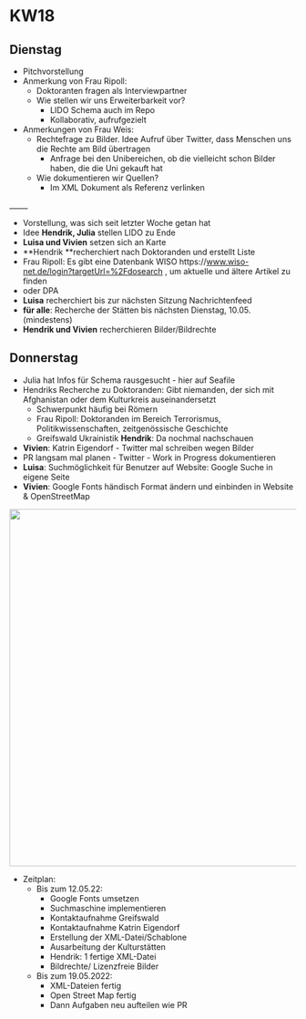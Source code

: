 # KW18

## Dienstag

* Pitchvorstellung
* Anmerkung von Frau Ripoll: 
  * Doktoranten fragen als Interviewpartner
  * Wie stellen wir uns Erweiterbarkeit vor?
    * LIDO Schema auch im Repo
    * Kollaborativ, aufrufgezielt
* Anmerkungen von Frau Weis: 
  * Rechtefrage zu Bilder. Idee Aufruf über Twitter, dass Menschen uns die Rechte am Bild übertragen
    * Anfrage bei den Unibereichen, ob die vielleicht schon Bilder haben, die die Uni gekauft hat
  * Wie dokumentieren wir Quellen? 
    * Im XML Dokument als Referenz verlinken

\_\_\_\_\_

* Vorstellung, was sich seit letzter Woche getan hat
* Idee **Hendrik, Julia** stellen LIDO zu Ende
* **Luisa und Vivien** setzen sich an Karte 
* **Hendrik **recherchiert nach Doktoranden und erstellt Liste
* Frau Ripoll: Es gibt eine Datenbank WISO https\://www.wiso-net.de/login?targetUrl=%2Fdosearch , um aktuelle und ältere Artikel zu finden
* oder DPA
* **Luisa** recherchiert bis zur nächsten Sitzung Nachrichtenfeed
* **für alle**: Recherche der Stätten bis nächsten Dienstag, 10.05. (mindestens)
* **Hendrik und Vivien** recherchieren Bilder/Bildrechte

## Donnerstag

* Julia hat Infos für Schema rausgesucht - hier auf Seafile
* Hendriks Recherche zu Doktoranden: Gibt niemanden, der sich mit Afghanistan oder dem Kulturkreis auseinandersetzt
  * Schwerpunkt häufig bei Römern
  * Frau Ripoll: Doktoranden im Bereich Terrorismus, Politikwissenschaften, zeitgenössische Geschichte
  * Greifswald Ukrainistik **Hendrik**: Da nochmal nachschauen
* **Vivien**: Katrin Eigendorf - Twitter mal schreiben wegen Bilder
* PR langsam mal planen - Twitter - Work in Progress dokumentieren
* **Luisa**: Suchmöglichkeit für Benutzer auf Website: Google Suche in eigene Seite
* **Vivien**: Google Fonts händisch Format ändern und einbinden in Website & OpenStreetMap

<img width="627" src="https://seafile.rlp.net/lib/64124c50-f9da-4c6c-8cce-ef2c71c5372f/file/images/auto-upload/image-1651766062209.png?raw=1" />

* Zeitplan:
  * Bis zum 12.05.22:
    * Google Fonts umsetzen
    * Suchmaschine implementieren
    * Kontaktaufnahme Greifswald
    * Kontaktaufnahme Katrin Eigendorf
    * Erstellung der XML-Datei/Schablone
    * Ausarbeitung der Kulturstätten
    * Hendrik: 1 fertige XML-Datei
    * Bildrechte/ Lizenzfreie Bilder
  * Bis zum 19.05.2022:
    * XML-Dateien fertig
    * Open Street Map fertig
    * Dann Aufgaben neu aufteilen wie PR


